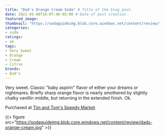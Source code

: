 ```yaml
---
title: "Dad's Orange Cream Soda" # Title of the blog post.
date: 2021-05-08T16:07:46-05:00 # Date of post creation.
featured_image: 
thumbnail: "https://sodaguideimg.blob.core.windows.net/content/review/thumbs/dads-orange-cream.jpg" # Sets thumbnail image appearing inside card on homepage.
categories:
- soda
ratings:
- ok
tags:
- Very Sweet
- Orange
- Cream
- Citrus
brands:
- Dad's
---
```


Very sweet. Classic "baby aspirin" flavor of either your dreams or nightmares. Briefly sharp orange flavor is nearly smothered by slightly chalky vanillin middle, but returning in the extended finish. Ok.

Purchased at [Tim and Tom's Speedy Market](https://www.timandtomsspeedymarket.com/).

{{< figure src="https://sodaguideimg.blob.core.windows.net/content/review/dads-orange-cream.jpg" >}}